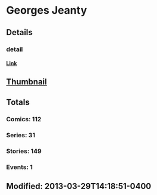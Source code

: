 # Georges  Jeanty 
## Details
### detail
#### [Link](http://marvel.com/comics/creators/188/georges_jeanty?utm_campaign=apiRef&utm_source=225578a89fc76f3d20fbffda5d17a88d)
## [Thumbnail](http://i.annihil.us/u/prod/marvel/i/mg/9/40/4bc6350fd507f.jpg)
## Totals
### Comics: 112
### Series: 31
### Stories: 149
### Events: 1
## Modified: 2013-03-29T14:18:51-0400
